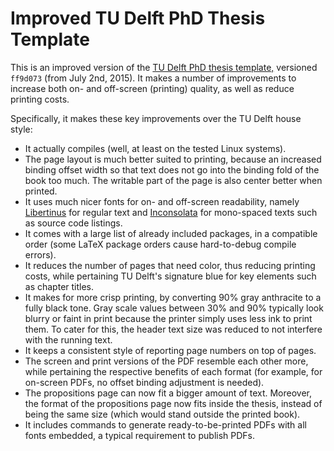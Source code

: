 # Improved TU Delft PhD Thesis Template

This is an improved version of the [TU Delft PhD thesis
template,](https://www.tudelft.nl/en/tu-delft-corporate-design/downloads/)
versioned `ff9d073` (from July 2nd, 2015). It makes a number of
improvements to increase both on- and off-screen (printing) quality,
as well as reduce printing costs.

Specifically, it makes these key improvements over the TU Delft house
style:

- It actually compiles (well, at least on the tested Linux systems).
- The page layout is much better suited to printing, because an increased binding offset width so that text does not go into the binding fold of the book too much. The writable part of the page is also center better when printed.
- It uses much nicer fonts for on- and off-screen readability, namely [Libertinus](https://github.com/libertinus-fonts/libertinus) for regular text and [Inconsolata](https://fonts.google.com/specimen/Inconsolata) for mono-spaced texts such as source code listings.
- It comes with a large list of already included packages, in a compatible order (some LaTeX package orders cause hard-to-debug compile errors).
- It reduces the number of pages that need color, thus reducing printing costs, while pertaining TU Delft's signature blue for key elements such as chapter titles.
- It makes for more crisp printing, by converting 90% gray anthracite to a fully black tone. Gray scale values between 30% and 90% typically look blurry or faint in print because the printer simply uses less ink to print them. To cater for this, the header text size was reduced to not interfere with the running text.
- It keeps a consistent style of reporting page numbers on top of pages.
- The screen and print versions of the PDF resemble each other more, while pertaining the respective benefits of each format (for example, for on-screen PDFs, no offset binding adjustment is needed).
- The propositions page can now fit a bigger amount of text. Moreover, the format of the propositions page now fits inside the thesis, instead of being the same size (which would stand outside the printed book).
- It includes commands to generate ready-to-be-printed PDFs with all fonts embedded, a typical requirement to publish PDFs.